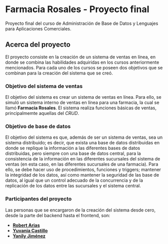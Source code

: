 # Farmacia Rosales - Proyecto final
Proyecto final del curso de Administración de Base de Datos y Lenguajes para Aplicaciones Comerciales.

## Acerca del proyecto
El proyecto consiste en la creación de un sistema de ventas en línea, en donde se combina las habilidades adquiridas en los cursos anteriormente mencionados. Para cada uno de los cursos se poseen dos objetivos que se combinan para la creación del sistema que se creó.

### Objetivo del sistema de ventas
El objetivo del sistema es crear un sistema de ventas en línea. Para ello, se simuló un sistema interno de ventas en línea para una farmacia, la cual se llamó **Farmacia Rosales**. El sistema realiza funciones básicas de ventas, principalmemte aquellas del *CRUD*.

### Objetivo de base de datos
El objetivo del sistema es que, además de ser un sistema de ventas, sea un sistema distribuido; es decir, que exista una base de datos distribuidas en donde se replique la información a las diferentes bases de datos distribuidas, pero siempre con una base de datos central, para la consistencia de la información en las diferentes sucursales del sistema de ventas (en esta caso, en las diferentes sucursales de una farmacia). Para ello, se debe hacer uso de procedimientos, funciones y triggers; mantener la integridad de los datos, así como mantener la seguridad de las base de datos, al igual que un control adecuado de la concurrencia y de la replicación de los datos entre las sucursales y el sistema central.

### Participantes del proyecto
Las personas que se encargaron de la creación del sistema desde cero, desde la parte del backend hasta el frontend, son:
* [**Robert Arias**](https://github.com/robert-arias)
* [**Yuvania Castillo**](https://github.com/yuvania)
* [**Yanily Jiménez**](https://github.com/yanily)
